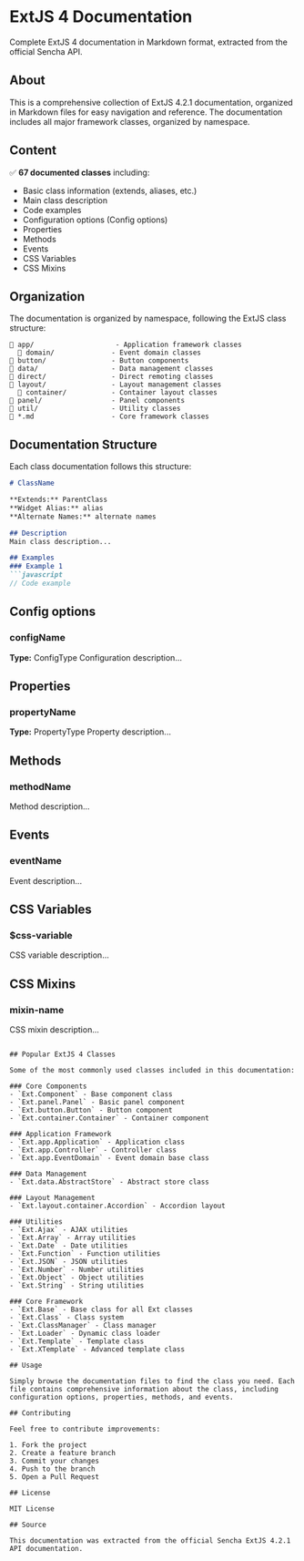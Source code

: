 # ExtJS 4 Documentation

Complete ExtJS 4 documentation in Markdown format, extracted from the official Sencha API.

## About

This is a comprehensive collection of ExtJS 4.2.1 documentation, organized in Markdown files for easy navigation and reference. The documentation includes all major framework classes, organized by namespace.

## Content

✅ **67 documented classes** including:
- Basic class information (extends, aliases, etc.)
- Main class description
- Code examples
- Configuration options (Config options)
- Properties
- Methods
- Events
- CSS Variables
- CSS Mixins

## Organization

The documentation is organized by namespace, following the ExtJS class structure:

```
📁 app/                    - Application framework classes
  📁 domain/              - Event domain classes
📁 button/                - Button components
📁 data/                  - Data management classes
📁 direct/                - Direct remoting classes
📁 layout/                - Layout management classes
  📁 container/           - Container layout classes
📁 panel/                 - Panel components
📁 util/                  - Utility classes
📄 *.md                   - Core framework classes
```

## Documentation Structure

Each class documentation follows this structure:

```markdown
# ClassName

**Extends:** ParentClass
**Widget Alias:** alias
**Alternate Names:** alternate names

## Description
Main class description...

## Examples
### Example 1
```javascript
// Code example
```

## Config options
### configName
**Type:** ConfigType
Configuration description...

## Properties
### propertyName
**Type:** PropertyType
Property description...

## Methods
### methodName
Method description...

## Events
### eventName
Event description...

## CSS Variables
### $css-variable
CSS variable description...

## CSS Mixins
### mixin-name
CSS mixin description...
```

## Popular ExtJS 4 Classes

Some of the most commonly used classes included in this documentation:

### Core Components
- `Ext.Component` - Base component class
- `Ext.panel.Panel` - Basic panel component
- `Ext.button.Button` - Button component
- `Ext.container.Container` - Container component

### Application Framework
- `Ext.app.Application` - Application class
- `Ext.app.Controller` - Controller class
- `Ext.app.EventDomain` - Event domain base class

### Data Management
- `Ext.data.AbstractStore` - Abstract store class

### Layout Management
- `Ext.layout.container.Accordion` - Accordion layout

### Utilities
- `Ext.Ajax` - AJAX utilities
- `Ext.Array` - Array utilities
- `Ext.Date` - Date utilities
- `Ext.Function` - Function utilities
- `Ext.JSON` - JSON utilities
- `Ext.Number` - Number utilities
- `Ext.Object` - Object utilities
- `Ext.String` - String utilities

### Core Framework
- `Ext.Base` - Base class for all Ext classes
- `Ext.Class` - Class system
- `Ext.ClassManager` - Class manager
- `Ext.Loader` - Dynamic class loader
- `Ext.Template` - Template class
- `Ext.XTemplate` - Advanced template class

## Usage

Simply browse the documentation files to find the class you need. Each file contains comprehensive information about the class, including configuration options, properties, methods, and events.

## Contributing

Feel free to contribute improvements:

1. Fork the project
2. Create a feature branch
3. Commit your changes
4. Push to the branch
5. Open a Pull Request

## License

MIT License

## Source

This documentation was extracted from the official Sencha ExtJS 4.2.1 API documentation.
